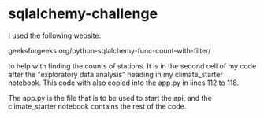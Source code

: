 # sqlalchemy-challenge

I used the following website:

geeksforgeeks.org/python-sqlalchemy-func-count-with-filter/ 

to help with finding the counts of stations. It is in the second cell of my code after the "exploratory data analysis" heading in my climate_starter notebook. This code with also copied into the app.py in lines 112 to 118.

The app.py is the file that is to be used to start the api, and the climate_starter notebook contains the rest of the code.

